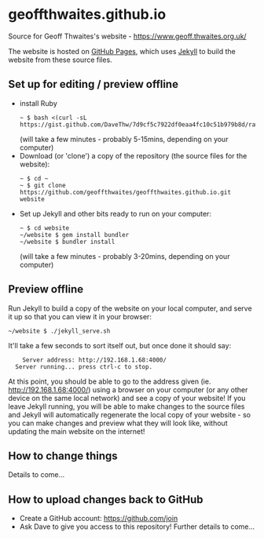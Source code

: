 # geoffthwaites.github.io
Source for Geoff Thwaites's website - https://www.geoff.thwaites.org.uk/

The website is hosted on [GitHub Pages](https://pages.github.com/), which uses [Jekyll](https://jekyllrb.com/) to build the website from these source files.

## Set up for editing / preview offline
- install Ruby
  ```
  ~ $ bash <(curl -sL https://gist.github.com/DaveThw/7d9cf5c7922df0eaa4fc10c51b979b8d/raw/install_ruby_2.6.3.sh)
  ```
  (will take a few minutes - probably 5-15mins, depending on your computer)
- Download (or 'clone') a copy of the repository (the source files for the website):
  ```
  ~ $ cd ~
  ~ $ git clone https://github.com/geoffthwaites/geoffthwaites.github.io.git website
  ```
- Set up Jekyll and other bits ready to run on your computer:
  ```
  ~ $ cd website
  ~/website $ gem install bundler
  ~/website $ bundler install
  ```
  (will take a few minutes - probably 3-20mins, depending on your computer)


## Preview offline
Run Jekyll to build a copy of the website on your local computer, and serve it up so that you can view it in your browser:
```
~/website $ ./jekyll_serve.sh
```
It'll take a few seconds to sort itself out, but once done it should say:
```
    Server address: http://192.168.1.68:4000/
  Server running... press ctrl-c to stop.
```
At this point, you should be able to go to the address given (ie. http://192.168.1.68:4000/) using a browser on your computer (or any other device on the same local network) and see a copy of your website!  If you leave Jekyll running, you will be able to make changes to the source files and Jekyll will automatically regenerate the local copy of your website - so you can make changes and preview what they will look like, without updating the main website on the internet!

## How to change things
Details to come...

## How to upload changes back to GitHub
- Create a GitHub account: https://github.com/join
- Ask Dave to give you access to this repository!
Further details to come...
